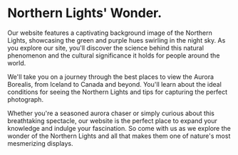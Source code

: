 <!--font:Open Sans-->

# Northern Lights' Wonder.

Our website features a captivating background image of the Northern Lights, showcasing the green and purple hues swirling in the night sky. As you explore our site, you'll discover the science behind this natural phenomenon and the cultural significance it holds for people around the world.

We'll take you on a journey through the best places to view the Aurora Borealis, from Iceland to Canada and beyond. You'll learn about the ideal conditions for seeing the Northern Lights and tips for capturing the perfect photograph.

Whether you're a seasoned aurora chaser or simply curious about this breathtaking spectacle, our website is the perfect place to expand your knowledge and indulge your fascination. So come with us as we explore the wonder of the Northern Lights and all that makes them one of nature's most mesmerizing displays.

<!--

Write me markdown content of website with wallpaper:

"A photograph of the Northern Lights, with the green and purple hues swirling in the night sky."

The header of the page should not be copy of the text but rather a real content of the website which is using this wallpaper.


---


# Aurora Borealis Wallpaper

Decorate your desktop or phone screen with a stunning photograph of the Northern Lights. The green and purple hues swirling in the night sky will transport you to a magical world of natural wonder.

This high-quality wallpaper captures the beauty and mystery of the Aurora Borealis, making it the perfect choice for anyone who loves nature and photography.

Download this wallpaper today and enjoy the breathtaking beauty of the Northern Lights on your device!


---


Heading should not include word "wallpaper". The website should not be about the wallpaper itself, wallpaper is just a related background, rewrite whole content.


---


# Explore the Wonders of the Northern Lights

Immerse yourself in the mesmerizing beauty of the Aurora Borealis with our stunning website background. This photograph captures the green and purple hues of the Northern Lights swirling in the night sky, transporting you to a world of natural wonder and magic.

Our website is dedicated to exploring the wonders of the Northern Lights, from the science behind this awe-inspiring phenomenon to the best places to view it around the world. Discover fascinating facts about the Aurora Borealis, learn how it forms, and explore the cultural significance it holds for people around the globe.

Whether you're an avid aurora chaser or simply fascinated by the beauty of the night sky, our website is the perfect place to indulge your curiosity and expand your knowledge. So sit back, relax, and let us take you on a journey through the breathtaking world of the Northern Lights.


---


Heading is too long, rewrite whole content.


---


# Discover the Magic of the Northern Lights

Our website background features a stunning photograph capturing the green and purple hues of the Northern Lights swirling in the night sky. This mesmerizing image sets the tone for our site, which is dedicated to exploring the beauty and wonder of this natural phenomenon.

On our website, you'll discover fascinating facts about the science behind the Aurora Borealis, as well as the cultural significance it holds for people around the world. We'll take you on a journey through the best places to view the Northern Lights, from Norway to Alaska and beyond.

Whether you're an avid aurora chaser or simply fascinated by the beauty of the night sky, our website is the perfect place to indulge your curiosity and expand your knowledge. So join us as we explore the magic of the Northern Lights and all that makes them one of the most awe-inspiring sights on Earth.


---


Heading is too long, rewrite whole content.


---


# The Wonder of the Northern Lights

Our website features a captivating background image of the Northern Lights, showcasing the green and purple hues swirling in the night sky. As you explore our site, you'll discover the science behind this natural phenomenon and the cultural significance it holds for people around the world.

We'll take you on a journey through the best places to view the Aurora Borealis, from Iceland to Canada and beyond. You'll learn about the ideal conditions for seeing the Northern Lights and tips for capturing the perfect photograph.

Whether you're a seasoned aurora chaser or simply curious about this breathtaking spectacle, our website is the perfect place to expand your knowledge and indulge your fascination. So come with us as we explore the wonder of the Northern Lights and all that makes them one of nature's most mesmerizing displays.


---


Write me a Google font which is best fitting for the website.

Pick from the list:
- Playfair Display
- Great Vibes
- Futura
- Orbitron
- Open Sans
- Raleway
- Inter
- IBM Plex Sans
- Dancing Script
- Alegreya
- Barlow Condensed
- Poppins
- Lobster
- Roboto
- Lato
- Exo 2
- Montserrat


Write just the font name nothing else.


---


Open Sans

-->
